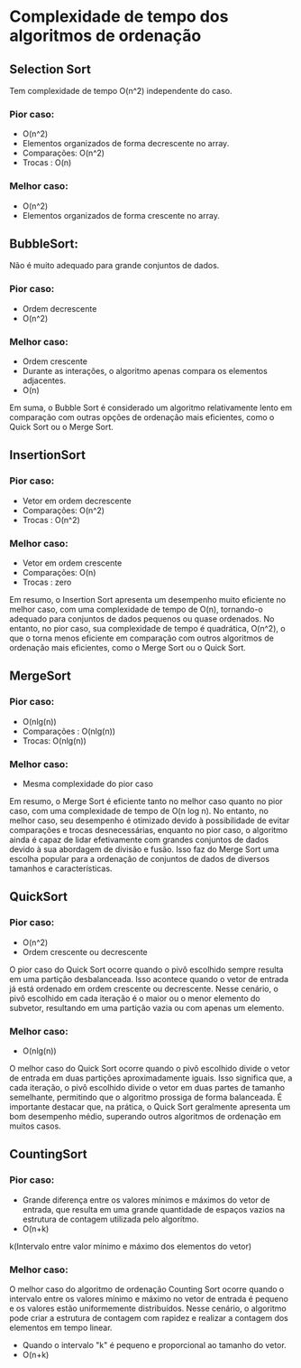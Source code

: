 # Complexidade de tempo dos algoritmos de ordenação

## Selection Sort

Tem complexidade de tempo O(n^2) independente do caso. 

### Pior caso:
- O(n^2)
- Elementos organizados de forma decrescente no array.
- Comparações: O(n^2)
- Trocas : O(n)

### Melhor caso:
- O(n^2)
- Elementos organizados de forma crescente no array.



## BubbleSort:

Não é muito adequado para grande conjuntos de dados.

### Pior caso:
- Ordem decrescente
- O(n^2)

### Melhor caso:
- Ordem crescente
- Durante as interações, o algoritmo apenas compara  os elementos adjacentes.
- O(n)

Em suma, o Bubble Sort é considerado um algoritmo relativamente lento em comparação com outras opções de ordenação mais eficientes, como o Quick Sort ou o Merge Sort.


## InsertionSort

### Pior caso:
- Vetor em ordem decrescente
- Comparações: O(n^2)
- Trocas : O(n^2)

### Melhor caso:
- Vetor em ordem crescente
- Comparações: O(n)
- Trocas : zero

Em resumo, o Insertion Sort apresenta um desempenho muito eficiente no melhor caso, com uma complexidade de tempo de O(n), tornando-o adequado para conjuntos de dados pequenos ou quase ordenados. No entanto, no pior caso, sua complexidade de tempo é quadrática, O(n^2), o que o torna menos eficiente em comparação com outros algoritmos de ordenação mais eficientes, como o Merge Sort ou o Quick Sort.

## MergeSort

### Pior caso:
- O(nlg(n))
- Comparações : O(nlg(n))
- Trocas: O(nlg(n))

### Melhor caso:
- Mesma complexidade do pior caso

Em resumo, o Merge Sort é eficiente tanto no melhor caso quanto no pior caso, com uma complexidade de tempo de O(n log n). No entanto, no melhor caso, seu desempenho é otimizado devido à possibilidade de evitar comparações e trocas desnecessárias, enquanto no pior caso, o algoritmo ainda é capaz de lidar efetivamente com grandes conjuntos de dados devido à sua abordagem de divisão e fusão. Isso faz do Merge Sort uma escolha popular para a ordenação de conjuntos de dados de diversos tamanhos e características.

## QuickSort

### Pior caso:
- O(n^2)
- Ordem crescente ou decrescente

O pior caso do Quick Sort ocorre quando o pivô escolhido sempre resulta em uma partição desbalanceada. Isso acontece quando o vetor de entrada já está ordenado em ordem crescente ou decrescente. Nesse cenário, o pivô escolhido em cada iteração é o maior ou o menor elemento do subvetor, resultando em uma partição vazia ou com apenas um elemento. 

### Melhor caso:
- O(nlg(n))

O melhor caso do Quick Sort ocorre quando o pivô escolhido divide o vetor de entrada em duas partições aproximadamente iguais. Isso significa que, a cada iteração, o pivô escolhido divide o vetor em duas partes de tamanho semelhante, permitindo que o algoritmo prossiga de forma balanceada. É importante destacar que, na prática, o Quick Sort geralmente apresenta um bom desempenho médio, superando outros algoritmos de ordenação em muitos casos.

## CountingSort

### Pior caso:
- Grande diferença entre os valores mínimos e máximos do vetor de entrada, que resulta em uma grande quantidade de espaços vazios na estrutura de contagem utilizada pelo algorítmo.
- O(n+k)

k(Intervalo entre valor mínimo e máximo dos elementos do vetor)


### Melhor caso:

O melhor caso do algoritmo de ordenação Counting Sort ocorre quando o intervalo entre os valores mínimo e máximo no vetor de entrada é pequeno e os valores estão uniformemente distribuídos. Nesse cenário, o algoritmo pode criar a estrutura de contagem com rapidez e realizar a contagem dos elementos em tempo linear. 
- Quando o intervalo "k" é pequeno e proporcional ao tamanho do vetor.
- O(n+k)